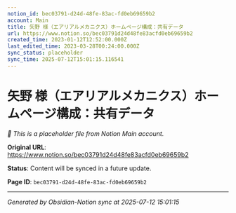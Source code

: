 ```yaml
---
notion_id: bec03791-d24d-48fe-83ac-fd0eb69659b2
account: Main
title: 矢野 様（エアリアルメカニクス）ホームページ構成：共有データ
url: https://www.notion.so/bec03791d24d48fe83acfd0eb69659b2
created_time: 2023-01-12T12:52:00.000Z
last_edited_time: 2023-03-28T00:24:00.000Z
sync_status: placeholder
sync_time: 2025-07-12T15:01:15.116541
---
```


# 矢野 様（エアリアルメカニクス）ホームページ構成：共有データ

*🔄 This is a placeholder file from Notion Main account.*

**Original URL**: https://www.notion.so/bec03791d24d48fe83acfd0eb69659b2

**Status**: Content will be synced in a future update.

**Page ID**: `bec03791-d24d-48fe-83ac-fd0eb69659b2`

---

*Generated by Obsidian-Notion sync at 2025-07-12 15:01:15*
